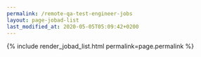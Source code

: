 ```yaml
---
permalink: /remote-qa-test-engineer-jobs
layout: page-jobad-list
last_modified_at: 2020-05-05T05:09:42+0200
---
```

{% include render_jobad_list.html permalink=page.permalink %}

